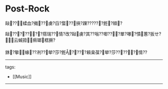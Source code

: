 ﻿---
layout: default
---

# Post-Rock


敺??蝚血?撠??虜?舀?蝥??挾?踝??????銋?頧?

敺???????撘瑞??情?改?敺虜?其??嗡??啣???單?嚗?憒蕙?扳ㄝ?云蝛箝瘚瑯楛撅?

 銝?摰蝝??冽??犖?莎?銋????頛臬葆?犖?莎?????情??

---
tags:
  - [[Music]]


---


